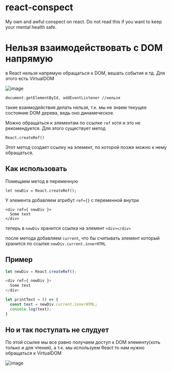 # react-conspect
My own and awful conspect on react. Do not read this if you want to keep your mental health safe.

# Нельзя взаимодействовать с DOM напрямую

в React нельзя напрямую обращаться к DOM, вешать события и тд. Для этого есть VirtualDOM

![image](https://2.downloader.disk.yandex.ru/preview/5aa89dc6bf4443cb11dfe0c940a815231ba99698ec70551527bed1fbb8858455/inf/pr-T82kzDj9pNoKeEctMR8ErQIAKdH0k-e4wSMz3ZF26-AzBoUBHEVSGvx9puZj8XOxGlNz9LOaqkI4VmOJWww%3D%3D?uid=603034236&filename=2020-07-17_22-55-05.png&disposition=inline&hash=&limit=0&content_type=image%2Fpng&owner_uid=603034236&tknv=v2&size=1903x931)

```JSX
document.getElementById, addEventListener //нельзя
```
такие взаимодействия делать нельзя, т.к. мы не знаем текущее состояние DOM дерева, ведь оно динамеческое.

Можно обращаться к элементам по ссылке ```ref``` хотя и это не рекомендуется. Для этого существует метод 
```JSX
React.createRef()
```
Этот метод создает ссылку на элемент, по которой позже можно к нему обращаться.

## Как использовать
Помещаем метод в переменную
```JSX
let newDiv = React.createRef();
```


У элемента добавляем атрибут ```ref={}``` с переменной внутри

```JSX
<div ref={ newDiv }>
  Some text
</div>
```
теперь в ```newDiv``` хранится ссылка на элемент `<div></div>`

после метода добавляем ```current```, что бы считывать элемент который хранится по ссылке
```newDiv.current.innerHTML```

## Пример
```javascript
let newDiv = React.createRef();

<div ref={ newDiv }>
  Some text
</div>

let printText = () => {
  const text = newDiv.current.innerHTML;
  console.log(text);
}
```

## Но и так поступать не слудует

По этой ссылке мы все равно получаем доступ к DOM элементу(хоть только и для чтения), а т.к. мы используем React то нам нужно обращаться к VirtualDOM

![image](https://2.downloader.disk.yandex.ru/preview/5aa89dc6bf4443cb11dfe0c940a815231ba99698ec70551527bed1fbb8858455/inf/pr-T82kzDj9pNoKeEctMR8ErQIAKdH0k-e4wSMz3ZF26-AzBoUBHEVSGvx9puZj8XOxGlNz9LOaqkI4VmOJWww%3D%3D?uid=603034236&filename=2020-07-17_22-55-05.png&disposition=inline&hash=&limit=0&content_type=image%2Fpng&owner_uid=603034236&tknv=v2&size=1903x931)


